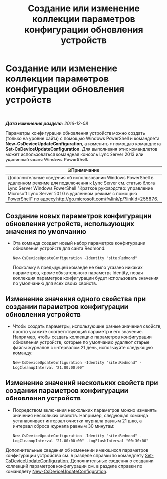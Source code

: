 ﻿---
title: Создание или изменение коллекции параметров конфигурации обновления устройств
TOCTitle: Создание или изменение коллекции параметров конфигурации обновления устройств
ms:assetid: 3e8ce95f-a8c8-417c-b1f7-0f759a567aff
ms:mtpsurl: https://technet.microsoft.com/ru-ru/library/JJ994029(v=OCS.15)
ms:contentKeyID: 52058220
ms.date: 12/10/2016
mtps_version: v=OCS.15
ms.translationtype: HT
---

# Создание или изменение коллекции параметров конфигурации обновления устройств

 

_**Дата изменения раздела:** 2016-12-08_

Параметры конфигурации обновления устройств можно создать (только на уровне сайта) с помощью Windows PowerShell и командлета **New-CsDeviceUpdateConfiguration**, а изменить с помощью командлета **Set-CsDeviceUpdateConfiguration**. Для выполнения этих командлетов может использоваться командная консоль Lync Server 2013 или удаленный сеанс Windows PowerShell.

<table>
<thead>
<tr class="header">
<th><img src="images/Gg398412.note(OCS.15).gif" title="note" alt="note" />Примечание</th>
</tr>
</thead>
<tbody>
<tr class="odd">
<td>Дополнительные сведения об использовании Windows PowerShell в удаленном режиме для подключения к Lync Server см. статью блога Lync Server Windows PowerShell &quot;Краткое руководство: управление Microsoft Lync Server 2010 в удаленном режиме с помощью PowerShell&quot; по адресу <a href="http://go.microsoft.com/fwlink/p/?linkid=255876">http://go.microsoft.com/fwlink/p/?linkId=255876</a>.</td>
</tr>
</tbody>
</table>



## Создание новых параметров конфигурации обновления устройств, использующих значения по умолчанию

  - Эта команда создает новый набор параметров конфигурации обновления устройств для сайта Redmond:
    
        New-CsDeviceUpdateConfiguration -Identity "site:Redmond"
    
    Поскольку в предыдущей команде не было указано никаких параметров, кроме обязательного параметра Identity, новая коллекция параметров конфигурации будет использовать значения по умолчанию для всех своих свойств.

## Изменение значения одного свойства при создании параметров конфигурации обновления устройств

  - Чтобы создать параметры, использующие разные значения свойств, просто укажите соответствующий параметр и его значение. Например, чтобы создать коллекцию параметров конфигурации обновления устройств, которые по умолчанию удаляют старые файлы журналов с интервалом 21 день, используйте следующую команду:
    
        New-CsDeviceUpdateConfiguration -Identity "site:Redmond" -LogCleanupInterval "21.00:00:00"

## Изменение значений нескольких свойств при создании параметров конфигурации обновления устройств

  - Посредством включения нескольких параметров можно изменять значения нескольких свойств. Например, следующая команда устанавливает интервал очистки журнала равным 21 дню, а интервал сброса журнала равным 30 минутам:
    
        New-CsDeviceUpdateConfiguration -Identity "site:Redmond" -LogCleanupInterval "21.00:00:00" -LogFlushInterval "00:30:00"

Дополнительные сведения об изменении имеющихся параметров конфигурации устройства см. в разделе справки по командлету [Set-CsDeviceUpdateConfiguration](set-csdeviceupdateconfiguration.md). Дополнительные сведения о создании коллекций параметров конфигурации см. в разделе справки по командлету [New-CsDeviceUpdateConfiguration](new-csdeviceupdateconfiguration.md).

